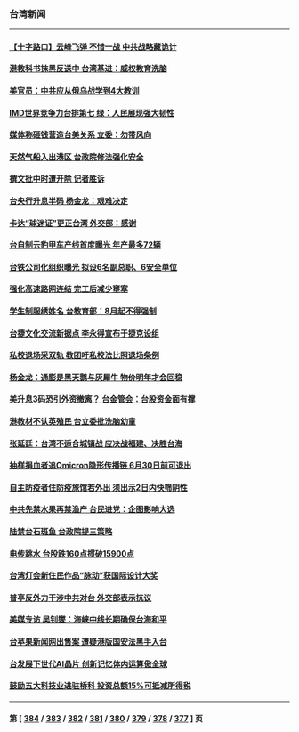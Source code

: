 ### 台湾新闻
---
#### [【十字路口】云峰飞弹 不惜一战 中共战略藏诡计](../../pages/ncid1349361/n13760784.md) 
#### [港教科书抹黑反送中 台湾基进：威权教育洗脑](../../pages/ncid1349361/n13760911.md) 
#### [美官员：中共应从俄乌战学到4大教训](../../pages/ncid1349361/n13760917.md) 
#### [IMD世界竞争力台排第七 绿：人民展现强大韧性](../../pages/ncid1349361/n13761048.md) 
#### [媒体称砸钱营造台美关系 立委：勿带风向](../../pages/ncid1349361/n13761046.md) 
#### [天然气船入出港区 台政院修法强化安全](../../pages/ncid1349361/n13761052.md) 
#### [撰文批中时遭开除 记者胜诉](../../pages/ncid1349361/n13761054.md) 
#### [台央行升息半码 杨金龙：艰难决定](../../pages/ncid1349361/n13761030.md) 
#### [卡达“球迷证”更正台湾 外交部：感谢](../../pages/ncid1349361/n13761015.md) 
#### [台自制云豹甲车产线首度曝光 年产最多72辆](../../pages/ncid1349361/n13760880.md) 
#### [台铁公司化组织曝光 拟设6名副总职、6安全单位](../../pages/ncid1349361/n13760990.md) 
#### [强化高速路网连结 完工后减少壅塞](../../pages/ncid1349361/n13760996.md) 
#### [学生制服绣姓名 台教育部：8月起不得强制](../../pages/ncid1349361/n13760998.md) 
#### [台捷文化交流新据点 李永得宣布于捷克设组](../../pages/ncid1349361/n13761000.md) 
#### [私校退场采双轨 教团吁私校法比照退场条例](../../pages/ncid1349361/n13761003.md) 
#### [杨金龙：通膨是黑天鹅与灰犀牛 物价明年才会回稳](../../pages/ncid1349361/n13760976.md) 
#### [美升息3码恐引外资撤离？ 台金管会：台股资金面有撑](../../pages/ncid1349361/n13760978.md) 
#### [港教材不认英殖民 台立委批洗脑幼童](../../pages/ncid1349361/n13760980.md) 
#### [张延廷：台湾不适合城镇战 应决战福建、决胜台海](../../pages/ncid1349361/n13760902.md) 
#### [抽样捐血者追Omicron隐形传播链 6月30日前可退出](../../pages/ncid1349361/n13760906.md) 
#### [自主防疫者住防疫旅馆若外出 须出示2日内快筛阴性](../../pages/ncid1349361/n13760908.md) 
#### [中共先禁水果再禁渔产 台民进党：企图影响大选](../../pages/ncid1349361/n13760885.md) 
#### [陆禁台石斑鱼 台政院提三策略](../../pages/ncid1349361/n13760886.md) 
#### [电传跳水 台股跌160点掼破15900点](../../pages/ncid1349361/n13760888.md) 
#### [台湾灯会新住民作品“脉动”获国际设计大奖](../../pages/ncid1349361/n13760873.md) 
#### [普亭反外力干涉中共对台 外交部表示抗议](../../pages/ncid1349361/n13760864.md) 
#### [美媒专访 吴钊燮：海峡中线长期确保台海和平](../../pages/ncid1349361/n13760922.md) 
#### [台苹果新闻网出售案 遭疑港版国安法黑手入台](../../pages/ncid1349361/n13760682.md) 
#### [台发展下世代AI晶片 创新记忆体内运算傲全球](../../pages/ncid1349361/n13760899.md) 
#### [鼓励五大科技业进驻桥科 投资总额15%可抵减所得税](../../pages/ncid1349361/n13760807.md) 

---
#### 第 [ [384](./384.md) / [383](./383.md) / [382](./382.md) / [381](./381.md) / [380](./380.md) / [379](./379.md) / [378](./378.md) / [377](./377.md) ] 页
